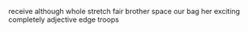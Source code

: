 receive although whole stretch fair brother space our bag her exciting completely adjective edge troops